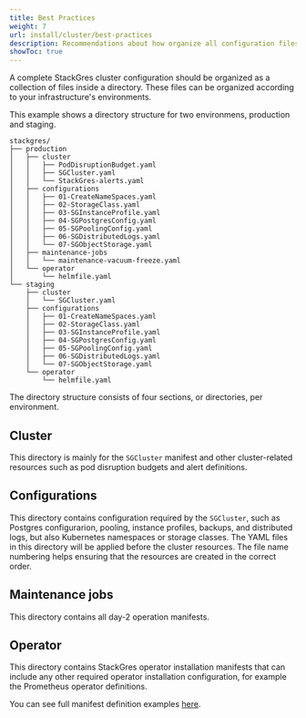 ```yaml
---
title: Best Practices
weight: 7
url: install/cluster/best-practices
description: Recommendations about how organize all configuration files.
showToc: true
---
```


A complete StackGres cluster configuration should be organized as a collection of files inside a directory.
These files can be organized according to your infrastructure's environments.

This example shows a directory structure for two environmens, production and staging. 

```text
stackgres/
├── production
│   ├── cluster
│   │   ├── PodDisruptionBudget.yaml
│   │   ├── SGCluster.yaml
│   │   └── StackGres-alerts.yaml
│   ├── configurations
│   │   ├── 01-CreateNameSpaces.yaml
│   │   ├── 02-StorageClass.yaml
│   │   ├── 03-SGInstanceProfile.yaml
│   │   ├── 04-SGPostgresConfig.yaml
│   │   ├── 05-SGPoolingConfig.yaml
│   │   ├── 06-SGDistributedLogs.yaml
│   │   └── 07-SGObjectStorage.yaml
│   ├── maintenance-jobs
│   │   └── maintenance-vacuum-freeze.yaml
│   └── operator
│       └── helmfile.yaml
└── staging
    ├── cluster
    │   └── SGCluster.yaml
    ├── configurations
    │   ├── 01-CreateNameSpaces.yaml
    │   ├── 02-StorageClass.yaml
    │   ├── 03-SGInstanceProfile.yaml
    │   ├── 04-SGPostgresConfig.yaml
    │   ├── 05-SGPoolingConfig.yaml
    │   ├── 06-SGDistributedLogs.yaml
    │   └── 07-SGObjectStorage.yaml
    └── operator
        └── helmfile.yaml
```

The directory structure consists of four sections, or directories, per environment.

## Cluster

This directory is mainly for the `SGCluster` manifest and other cluster-related resources such as pod disruption budgets and alert definitions.

## Configurations

This directory contains configuration required by the `SGCluster`, such as Postgres configurarion, pooling, instance profiles, backups, and distributed logs, but also Kubernetes namespaces or storage classes.
The YAML files in this directory will be applied before the cluster resources.
The file name numbering helps ensuring that the resources are created in the correct order.

## Maintenance jobs 

This directory contains all day-2 operation manifests. 

## Operator

This directory contains StackGres operator installation manifests that can include any other required operator installation configuration, for example the Prometheus operator definitions.

You can see full manifest definition examples [here](https://gitlab.com/ongresinc/stackgres/-/tree/main/stackgres-k8s/examples/full_example).

